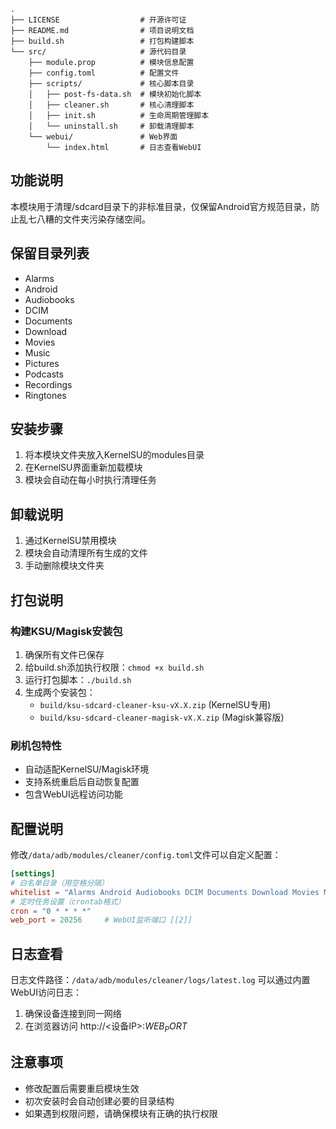```
.
├── LICENSE                  # 开源许可证
├── README.md                # 项目说明文档
├── build.sh                 # 打包构建脚本
└── src/                     # 源代码目录
    ├── module.prop          # 模块信息配置
    ├── config.toml          # 配置文件
    ├── scripts/             # 核心脚本目录
    │   ├── post-fs-data.sh  # 模块初始化脚本
    │   ├── cleaner.sh       # 核心清理脚本
    │   ├── init.sh          # 生命周期管理脚本
    │   └── uninstall.sh     # 卸载清理脚本
    └── webui/               # Web界面
        └── index.html       # 日志查看WebUI
```

## 功能说明
本模块用于清理/sdcard目录下的非标准目录，仅保留Android官方规范目录，防止乱七八糟的文件夹污染存储空间。

## 保留目录列表
- Alarms
- Android
- Audiobooks
- DCIM
- Documents
- Download
- Movies
- Music
- Pictures
- Podcasts
- Recordings
- Ringtones

## 安装步骤
1. 将本模块文件夹放入KernelSU的modules目录
2. 在KernelSU界面重新加载模块
3. 模块会自动在每小时执行清理任务

## 卸载说明
1. 通过KernelSU禁用模块
2. 模块会自动清理所有生成的文件
3. 手动删除模块文件夹

## 打包说明
### 构建KSU/Magisk安装包
1. 确保所有文件已保存
2. 给build.sh添加执行权限：`chmod +x build.sh`
3. 运行打包脚本：`./build.sh`
4. 生成两个安装包：
   - `build/ksu-sdcard-cleaner-ksu-vX.X.zip` (KernelSU专用)
   - `build/ksu-sdcard-cleaner-magisk-vX.X.zip` (Magisk兼容版)

### 刷机包特性
- 自动适配KernelSU/Magisk环境
- 支持系统重启后自动恢复配置
- 包含WebUI远程访问功能

## 配置说明
修改`/data/adb/modules/cleaner/config.toml`文件可以自定义配置：
```toml
[settings]
# 白名单目录（用空格分隔）
whitelist = "Alarms Android Audiobooks DCIM Documents Download Movies Music Pictures Podcasts Recordings Ringtones"
# 定时任务设置（crontab格式）
cron = "0 * * * *"
web_port = 20256     # WebUI监听端口 [[2]]
```

## 日志查看
日志文件路径：`/data/adb/modules/cleaner/logs/latest.log`
可以通过内置WebUI访问日志：
1. 确保设备连接到同一网络
2. 在浏览器访问 http://<设备IP>:$WEB_PORT$

## 注意事项
- 修改配置后需要重启模块生效
- 初次安装时会自动创建必要的目录结构
- 如果遇到权限问题，请确保模块有正确的执行权限